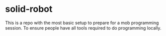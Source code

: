 # solid-robot
This is a repo with the most basic setup to prepare for a mob programming session. 
To ensure people have all tools required to do programming locally. 
